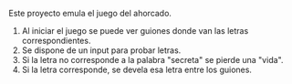 Este proyecto emula el juego del ahorcado.

1. Al iniciar el juego se puede ver guiones donde van las letras
correspondientes.
2. Se dispone de un input para probar letras.
3. Si la letra no corresponde a la palabra "secreta" se pierde una "vida".
4. Si la letra corresponde, se devela esa letra entre los guiones.